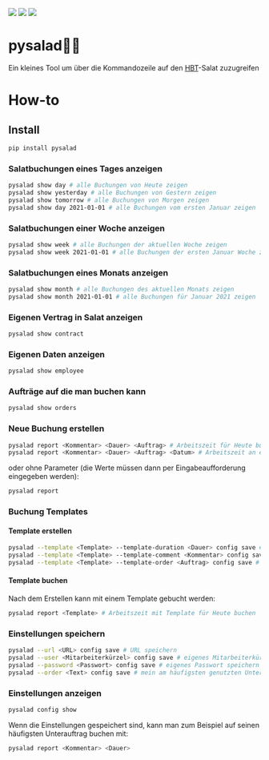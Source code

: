 [<img src="https://img.shields.io/pypi/v/pysalad">](https://pypi.org/project/pysalad/)
<img src="https://img.shields.io/badge/python-3.9-blue">
<img src="https://img.shields.io/badge/license-MIT-green">

# pysalad🥗🐍     

Ein kleines Tool um über die Kommandozeile auf den [HBT](https://www.hbt.de)-Salat zuzugreifen



# How-to

## Install
````bash
pip install pysalad
````

### Salatbuchungen eines Tages anzeigen
````bash
pysalad show day # alle Buchungen von Heute zeigen
pysalad show yesterday # alle Buchungen von Gestern zeigen
pysalad show tomorrow # alle Buchungen von Morgen zeigen
pysalad show day 2021-01-01 # alle Buchungen vom ersten Januar zeigen
````

### Salatbuchungen einer Woche anzeigen
````bash
pysalad show week # alle Buchungen der aktuellen Woche zeigen
pysalad show week 2021-01-01 # alle Buchungen der ersten Januar Woche zeigen
````

### Salatbuchungen eines Monats anzeigen
````bash
pysalad show month # alle Buchungen des aktuellen Monats zeigen
pysalad show month 2021-01-01 # alle Buchungen für Januar 2021 zeigen
````

### Eigenen Vertrag in Salat anzeigen
````bash
pysalad show contract
````

### Eigenen Daten anzeigen
````bash
pysalad show employee
````

### Aufträge auf die man buchen kann
````bash
pysalad show orders
````

### Neue Buchung erstellen
````bash
pysalad report <Kommentar> <Dauer> <Auftrag> # Arbeitszeit für Heute buchen
pysalad report <Kommentar> <Dauer> <Auftrag> <Datum> # Arbeitszeit an einem bestimmten Tag buchen
````

oder ohne Parameter (die Werte müssen dann per Eingabeaufforderung eingegeben werden):

````bash
pysalad report
````

### Buchung Templates

#### Template erstellen

````bash
pysalad --template <Template> --template-duration <Dauer> config save # Dauer im Template speichern
pysalad --template <Template> --template-comment <Kommentar> config save # Kommentar im Template speichern
pysalad --template <Template> --template-order <Auftrag> config save # Auftrag im Template speichern
````

#### Template buchen

Nach dem Erstellen kann mit einem Template gebucht werden:

````bash
pysalad report <Template> # Arbeitszeit mit Template für Heute buchen
````

### Einstellungen speichern
````bash
pysalad --url <URL> config save # URL speichern
pysalad --user <Mitarbeiterkürzel> config save # eigenes Mitarbeiterkürzel speichern
pysalad --password <Passwort> config save # eigenes Passwort speichern
pysalad --order <Text> config save # mein am häufigsten genutzten Unterauftrag speichern
````

### Einstellungen anzeigen
````bash
pysalad config show
````

Wenn die Einstellungen gespeichert sind, kann man zum Beispiel auf seinen häufigsten Unterauftrag buchen mit:
````bash
pysalad report <Kommentar> <Dauer>
````
